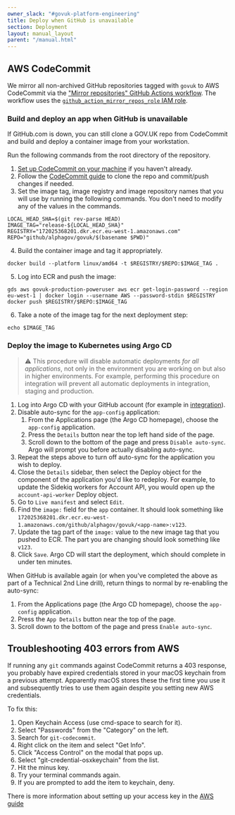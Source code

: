 ```yaml
---
owner_slack: "#govuk-platform-engineering"
title: Deploy when GitHub is unavailable
section: Deployment
layout: manual_layout
parent: "/manual.html"
---
```


## AWS CodeCommit

We mirror all non-archived GitHub repositories tagged with `govuk` to AWS CodeCommit via the ["Mirror repositories" GitHub Actions workflow](https://github.com/alphagov/govuk-infrastructure/blob/main/.github/workflows/mirror-repos.yml). The workflow uses the [`github_action_mirror_repos_role` IAM role](https://github.com/alphagov/govuk-infrastructure/blob/main/terraform/deployments/github/mirror.tf).

### Build and deploy an app when GitHub is unavailable

If GitHub.com is down, you can still clone a GOV.UK repo from CodeCommit and
build and deploy a container image from your workstation.

Run the following commands from the root directory of the repository.

1. [Set up CodeCommit on your machine](/manual/howto-checkout-and-commit-to-codecommit.html#install-dependencies-and-set-up-local-environment) if you haven't already.
2. Follow the [CodeCommit guide](/manual/howto-checkout-and-commit-to-codecommit.html#quick-reference-guide) to clone the repo and commit/push changes if needed.
3. Set the image tag, image registry and image repository names that you will use by running the following commands. You don't need to modify any of the values in the commands.

```
LOCAL_HEAD_SHA=$(git rev-parse HEAD)
IMAGE_TAG="release-${LOCAL_HEAD_SHA}"
REGISTRY="172025368201.dkr.ecr.eu-west-1.amazonaws.com"
REPO="github/alphagov/govuk/$(basename $PWD)"
```

4. Build the container image and tag it appropriately.

```
docker build --platform linux/amd64 -t $REGISTRY/$REPO:$IMAGE_TAG .
```

5. Log into ECR and push the image:

```
gds aws govuk-production-poweruser aws ecr get-login-password --region eu-west-1 | docker login --username AWS --password-stdin $REGISTRY
docker push $REGISTRY/$REPO:$IMAGE_TAG
```

6. Take a note of the image tag for the next deployment step:

```
echo $IMAGE_TAG
```

### Deploy the image to Kubernetes using Argo CD

> ⚠️ This procedure will disable automatic deployments *for all applications*, not only in the environment you are working on but also in higher environments. For example, performing this procedure on integration will prevent all automatic deployments in integration, staging and production.

1. Log into Argo CD with your GitHub account (for example in [integration](https://argo.eks.integration.govuk.digital/)).
1. Disable auto-sync for the `app-config` application:
    1. From the Applications page (the Argo CD homepage), choose the `app-config` application.
    1. Press the `Details` button near the top left hand side of the page.
    1. Scroll down to the bottom of the page and press `Disable auto-sync`. Argo will prompt you before actually disabling auto-sync.
1. Repeat the steps above to turn off auto-sync for the application you wish to deploy.
1. Close the `Details` sidebar, then select the Deploy object for the component of the application you'd like to redeploy. For example, to update the Sidekiq workers for Account API, you would open up the `account-api-worker` Deploy object.
1. Go to `Live manifest` and select `Edit`.
1. Find the `image:` field for the `app` container. It should look something like `172025368201.dkr.ecr.eu-west-1.amazonaws.com/github/alphagov/govuk/<app-name>:v123`.
1. Update the tag part of the `image:` value to the new image tag that you pushed to ECR. The part you are changing should look something like `v123`.
1. Click `Save`. Argo CD will start the deployment, which should complete in under ten minutes.

When GitHub is available again (or when you've completed the above as part of a Technical 2nd Line drill), return things to normal by re-enabling the auto-sync:

  1. From the Applications page (the Argo CD homepage), choose the `app-config` application.
  1. Press the `App Details` button near the top of the page.
  1. Scroll down to the bottom of the page and press `Enable auto-sync`.

## Troubleshooting 403 errors from AWS

If running any `git` commands against CodeCommit returns a 403 response, you probably
have expired credentials stored in your macOS keychain from a previous attempt.
Apparently macOS stores these the first time you use it and subsequently tries
to use them again despite you setting new AWS credentials.

To fix this:

1. Open Keychain Access (use cmd-space to search for it).
1. Select "Passwords" from the "Category" on the left.
1. Search for `git-codecommit`.
1. Right click on the item and select "Get Info".
1. Click "Access Control" on the modal that pops up.
1. Select "git-credential-osxkeychain" from the list.
1. Hit the minus key.
1. Try your terminal commands again.
1. If you are prompted to add the item to keychain, deny.

There is more information about setting up your access key in the [AWS guide](https://docs.aws.amazon.com/codecommit/latest/userguide/setting-up-https-unixes.html)

